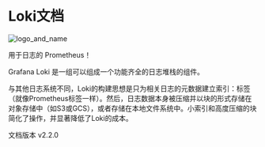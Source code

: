 # Loki文档

![logo_and_name](image/logo_and_name.png)

用于日志的 Prometheus！

Grafana Loki 是一组可以组成一个功能齐全的日志堆栈的组件。

与其他日志系统不同，Loki的构建思想是只为相关日志的元数据建立索引：标签（就像Prometheus标签一样）。然后，日志数据本身被压缩并以块的形式存储在对象存储中（如S3或GCS），或者存储在本地文件系统中。小索引和高度压缩的块简化了操作，并显著降低了Loki的成本。



文档版本 v2.2.0